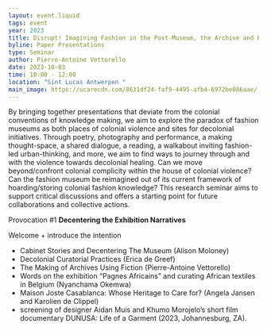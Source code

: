 ```yaml
---
layout: event.liquid
tags: event
year: 2023
title: Disrupt! Imagining Fashion in the Post-Museum, the Archive and Beyond
byline: Paper Presentations
type: Seminar
author: Pierre-Antoine Vettorello
date: 2023-10-03
time: 10:00 - 12:00
location: "Sint Lucas Antwerpen "
main_image: https://ucarecdn.com/8631df24-faf9-4495-afb4-6972be086aae/
---
```

By bringing together presentations that deviate from the colonial conventions of knowledge making, we aim to explore the paradox of fashion museums as both places of colonial violence and sites for decolonial initiatives. Through poetry, photography and performance, a making thought-space, a shared dialogue, a reading, a walkabout inviting fashion-led urban-thinking, and more, we aim to find ways to journey through and with the violence towards decolonial healing. Can we move beyond/confront colonial complicity within the house of colonial violence? Can the fashion museum be reimagined out of its current framework of hoarding/storing colonial fashion knowledge? This research seminar aims to support critical discussions and offers a starting point for future collaborations and collective actions.

Provocation #1 **Decentering the Exhibition Narratives**

Welcome + introduce the intention 

* Cabinet Stories and Decentering The Museum (Alison Moloney)
* Decolonial Curatorial Practices (Erica de Greef) 
* The Making of Archives Using Fiction (Pierre-Antoine Vettorello)  
* Words on the exhibition “Pagnes Africains” and curating African textiles in Belgium (Nyanchama Okemwa)
* Maison Joste Casablanca: Whose Heritage to Care for? (Angela Jansen and Karolien de Clippel)
* screening of designer Aidan Muis and Khumo Morojelo’s short film documentary DUNUSA: Life of a Garment (2023, Johannesburg, ZA).